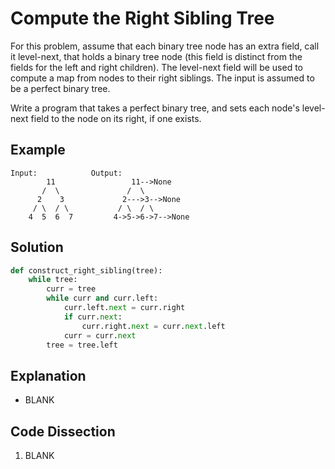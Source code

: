 # Compute the Right Sibling Tree
For this problem, assume that each binary tree node has an extra field, call it level-next, that holds a binary tree node (this field is distinct from the fields for the left and right children). The level-next field will be used to compute a map from nodes to their right siblings. The input is assumed to be a perfect binary tree.

Write a program that takes a perfect binary tree, and sets each node's level-next field to the node on its right, if one exists.

## Example
```
Input:            Output:
        11                 11-->None
       /  \               /  \
      2    3             2--->3-->None
     / \  / \           / \  / \
    4  5  6  7         4->5->6->7-->None
```

## Solution
```python
def construct_right_sibling(tree):
    while tree:
        curr = tree
        while curr and curr.left:
            curr.left.next = curr.right
            if curr.next:
                curr.right.next = curr.next.left
            curr = curr.next
        tree = tree.left
```

## Explanation
* BLANK

## Code Dissection
1. BLANK
